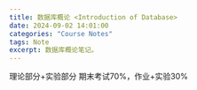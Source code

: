 ```yaml
---
title: 数据库概论 <Introduction of Database>
date: 2024-09-02 14:01:00
categories: "Course Notes"
tags: Note
excerpt: 数据库概论笔记。
---
```


理论部分+实验部分
期末考试70%，作业+实验30%